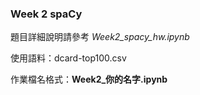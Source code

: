 ### Week 2 spaCy

題目詳細說明請參考 _Week2_spacy_hw.ipynb_

使用語料：dcard-top100.csv

作業檔名格式：**Week2_你的名字.ipynb**
